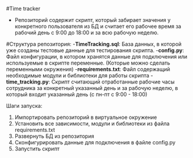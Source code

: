 #Time tracker
- Репозиторий содержит скрипт, который забирает значения у конкретного пользователя из БД и считает его рабочее время за рабочий день с 9:00 до 18:00 и за всю рабочую неделю.

#Структура репозитория:
-**TimeTracking.sql**: База данных, в которой уже созданы тестовые данные для тестирования скрипта.
-**config.py**: Файл конфигурации, в котором хранятся данные для подключения или используемые в скрипте переменные. (Которые можно сделать переменными окружения)
-**requirements.txt**: Файл содержащий необходимые модули и библиотеки для работы скрипта
-**time_tracking.py**: Скрипт считающий отработанные рабочие часы сотрудника за конкретный указанный день и за рабочую неделю, в который входит указанный день (с пн-пт с 9:00 - 18:00)

Шаги запуска:
1. Импортировать репозиторий в виртуальное окружение
2. Установить все зависимости, модули и библиотеки из файла requirements.txt
3. Развернуть БД из репозитория
4. Сконфигурировать данные для подключения в файле config.py
5. Запустить скрипт